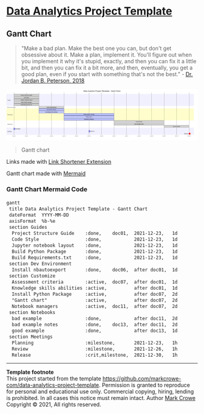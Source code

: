 # [Data Analytics Project Template](./../../../)

## Gantt Chart

>"Make a bad plan. Make the best one you can, but don't get obsessive about it. Make a plan, implement it. You'll figure out when you implement it why it's stupid, exactly, and then you can fix it a little bit, and then you can fix it a bit more, and then, eventually, you get a good plan, even if you start with something that's not the best." - [Dr. Jordan B. Peterson, 2018](https://www.jordanbpeterson.com/transcripts/aubrey-marcus/)  

[![](./images/gantt-chart.jfif)](https://tinyurl.com/y6yvnn6c)

> Gantt chart  

Links made with [Link Shortener Extension](https://timleland.com/link-shortener-extension/)  

Gantt chart made with [Mermaid](https://mermaid-js.github.io/mermaid-live-editor/edit/)  


### Gantt Chart Mermaid Code
```mermaid
gantt
 title Data Analytics Project Template - Gantt Chart
 dateFormat  YYYY-MM-DD
 axisFormat  %b-%e
 section Guides
  Project Structure Guide    :done,    doc01,  2021-12-23,   1d
  Code Style                 :done,            2021-12-23,   1d
  Jupyter notebook layout    :done,            2021-12-23,   1d
  Build Python Package       :done,            2021-12-23,   1d
  Build Requirements.txt     :done,            2021-12-23,   1d
 section Dev Environment
  Install nbautoexport       :done,    doc06,  after doc01,  1d
 section Customize
  Assessment criteria        :active,  doc07,  after doc01,  1d
  Knowledge skills abilities :active,          after doc01,  1d
  Install Python Package     :active,          after doc07,  2d
  "Gantt chart"              :active,          after doc07,  2d
  Notebook managers          :active,  doc11,  after doc07,  2d
 section Notebooks
  bad example                :done,            after doc11,  2d
  bad example notes          :done,    doc13,  after doc11,  2d
  good example               :done,            after doc13,  1d
 section Meetings
  Planning                   :milestone,       2021-12-23,   1h
  Review                     :milestone,       2021-12-26,   1h
  Release                    :crit,milestone,  2021-12-30,   1h
```

---
**Template footnote**  
This project started from the template <https://github.com/markcrowe-com/data-analytics-project-template>. Permission is granted to reproduce for personal and educational use only. Commercial copying, hiring, lending is prohibited. In all cases this notice must remain intact. Author [Mark Crowe](https://github.com/markcrowe-com/) Copyright &copy; 2021, All rights reserved.